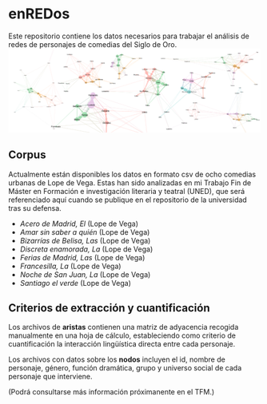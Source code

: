 # enREDos
Este repositorio contiene los datos necesarios para trabajar el análisis de redes de personajes de comedias del Siglo de Oro.
![](https://github.com/dxvidmr/enredos/blob/main/img/portada.png)

## Corpus
Actualmente están disponibles los datos en formato csv de ocho comedias urbanas de Lope de Vega. Estas han sido analizadas en mi Trabajo Fin de Máster en Formación e investigación literaria y teatral (UNED), que será referenciado aquí cuando se publique en el repositorio de la universidad tras su defensa.

- _Acero de Madrid, El_ (Lope de Vega)
- _Amar sin saber a quién_ (Lope de Vega)
- _Bizarrías de Belisa, Las_ (Lope de Vega)
- _Discreta enamorada, La_ (Lope de Vega)
- _Ferias de Madrid, Las_ (Lope de Vega)
- _Francesilla, La_ (Lope de Vega)
- _Noche de San Juan, La_ (Lope de Vega)
- _Santiago el verde_ (Lope de Vega)

## Criterios de extracción y cuantificación
Los archivos de **aristas** contienen una matriz de adyacencia recogida manualmente en una hoja de cálculo, estableciendo como criterio de cuantificación la interacción lingüística directa entre cada personaje. 

Los archivos con datos sobre los **nodos** incluyen el id, nombre de personaje, género, función dramática, grupo y universo social de cada personaje que interviene.

(Podrá consultarse más información próximanente en el TFM.)
